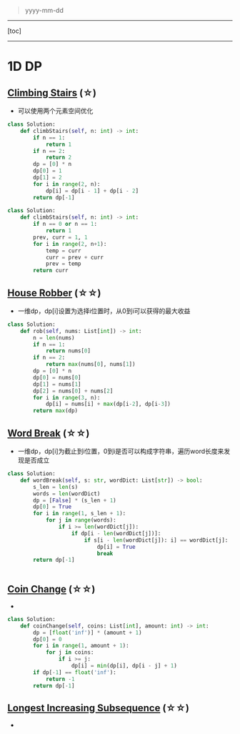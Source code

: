 > yyyy-mm-dd

---

[toc]

---

# 1D DP

## [Climbing Stairs](https://leetcode.com/problems/climbing-stairs)  (☆) ͏

- 可以使用两个元素空间优化

```python
class Solution:
    def climbStairs(self, n: int) -> int:
        if n == 1:
            return 1
        if n == 2:
            return 2
        dp = [0] * n
        dp[0] = 1
        dp[1] = 2     
        for i in range(2, n):
            dp[i] = dp[i - 1] + dp[i - 2]
        return dp[-1]
    
class Solution:
    def climbStairs(self, n: int) -> int:
        if n == 0 or n == 1:
            return 1
        prev, curr = 1, 1
        for i in range(2, n+1):
            temp = curr
            curr = prev + curr
            prev = temp
        return curr
```

## [House Robber](https://leetcode.com/problems/house-robber)  (☆☆) ͏

- 一维dp，dp[i]设置为选择i位置时，从0到i可以获得的最大收益

```python
class Solution:
    def rob(self, nums: List[int]) -> int:
        n = len(nums)
        if n == 1:
            return nums[0]
        if n == 2:
            return max(nums[0], nums[1])
        dp = [0] * n
        dp[0] = nums[0]
        dp[1] = nums[1]
        dp[2] = nums[0] + nums[2]
        for i in range(3, n):
            dp[i] = nums[i] + max(dp[i-2], dp[i-3])
        return max(dp)
```

## [Word Break](https://leetcode.com/problems/word-break)  (☆☆) ͏

- 一维dp，dp[i]为截止到i位置，0到i是否可以构成字符串，遍历word长度来发现是否成立

```python
class Solution:
    def wordBreak(self, s: str, wordDict: List[str]) -> bool:
        s_len = len(s)
        words = len(wordDict)
        dp = [False] * (s_len + 1)
        dp[0] = True
        for i in range(1, s_len + 1):
            for j in range(words):
                if i >= len(wordDict[j]):
                    if dp[i - len(wordDict[j])]:
                        if s[i - len(wordDict[j]): i] == wordDict[j]:
                            dp[i] = True
                            break
        return dp[-1]
                    
```

## [Coin Change](https://leetcode.com/problems/coin-change)  (☆☆) ͏

- 

```python
class Solution:
    def coinChange(self, coins: List[int], amount: int) -> int:
        dp = [float('inf')] * (amount + 1)
        dp[0] = 0
        for i in range(1, amount + 1):
            for j in coins:
                if i >= j:
                    dp[i] = min(dp[i], dp[i - j] + 1)
        if dp[-1] == float('inf'):
            return -1
        return dp[-1]
```

## [Longest Increasing Subsequence](https://leetcode.com/problems/longest-increasing-subsequence)  (☆☆) ͏

- 

```python

```

